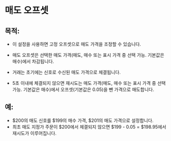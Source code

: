 # **매도 오프셋**

## 목적:

- 이 설정을 사용하면 고정 오프셋으로 매도 가격을 조정할 수 있습니다.
- 매도 오프셋은 선택한 매도 가격(매도, 매수 또는 표시 가격 중 선택 가능. 기본값은 매수)에서 차감됩니다.

- 거래는 초기에는 신호로 수신된 매도 가격으로 체결됩니다.
- 5초 이내에 체결되지 않으면 재시도는 매도 가격(매도, 매수 또는 표시 가격 중 선택 가능. 기본값은 매수)에서 오프셋(기본값은 0.05)을 뺀 가격으로 매도합니다.

## 예:

- $200의 매도 신호를 $199의 매수 가격, $201의 매도 가격으로 설정합니다.
- 최초 매도 지정가 주문이 $200에서 체결되지 않으면 $199 - 0.05 = $198.95에서 재시도가 이루어집니다.
